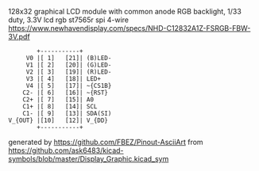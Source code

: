 128x32 graphical LCD module with common anode RGB backlight, 1/33 duty, 3.3V
lcd rgb st7565r spi 4-wire
https://www.newhavendisplay.com/specs/NHD-C12832A1Z-FSRGB-FBW-3V.pdf


	        +-----------+
	     V0 |[ 1]   [21]| (B)LED-
	     V1 |[ 2]   [20]| (G)LED-
	     V2 |[ 3]   [19]| (R)LED-
	     V3 |[ 4]   [18]| LED+
	     V4 |[ 5]   [17]| ~{CS1B}
	    C2- |[ 6]   [16]| ~{RST}
	    C2+ |[ 7]   [15]| A0
	    C1+ |[ 8]   [14]| SCL
	    C1- |[ 9]   [13]| SDA(SI)
	V_{OUT} |[10]   [12]| V_{DD}
	        +-----------+


generated by https://github.com/FBEZ/Pinout-AsciiArt from https://github.com/ask6483/kicad-symbols/blob/master/Display_Graphic.kicad_sym